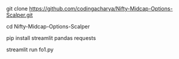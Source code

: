 git clone https://github.com/codingacharya/Nifty-Midcap-Options-Scalper.git

cd Nifty-Midcap-Options-Scalper

pip install streamlit pandas requests

streamlit run fo1.py
